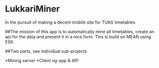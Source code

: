# LukkariMiner
In the pursuit of making a decent mobile site for TUAS timetables

##The mission of this app is to automatically mine all timetables, create an api for the data and present it in a nice form.
This is build on MEAN using ES6.

##Two parts, see individual sub-projects

*Mining server
*Client ng-app & API

